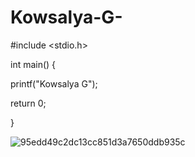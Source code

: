 # Kowsalya-G-


#include <stdio.h>

int main() {

   printf("Kowsalya G");
   
   return 0;
   
}


![95edd49c2dc13cc851d3a7650ddb935c](https://user-images.githubusercontent.com/76468499/126786314-978abfb0-e962-4797-a010-1dd4840d56e4.gif)
